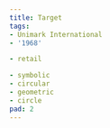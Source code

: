 ```yaml
---
title: Target
tags:
- Unimark International
- '1968'

- retail

- symbolic
- circular
- geometric
- circle
pad: 2
---
```


